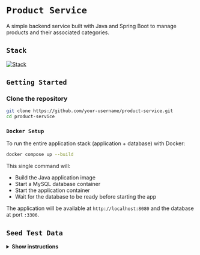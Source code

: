# `Product Service`

A simple backend service built with Java and Spring Boot to manage products and their associated categories.

## `Stack`

[![Stack](https://skillicons.dev/icons?i=java,spring,maven,mysql,docker)](https://skillicons.dev)


## `Getting Started`

### Clone the repository

```bash
git clone https://github.com/your-username/product-service.git
cd product-service
```

### `Docker Setup`
To run the entire application stack (application + database) with Docker:
```bash
docker compose up --build
```

This single command will:

- Build the Java application image
- Start a MySQL database container
- Start the application container
- Wait for the database to be ready before starting the app

The application will be available at `http://localhost:8080` and the database at port `:3306`.

## `Seed Test Data`
<details>
  <summary><strong>Show instructions</strong></summary>
To populate the database with sample categories and products, you can use the following SQL commands manually:

### 1. Access MySQL container
```bash
docker exec -it mysql_db mysql -u root -p
```
Default password: `rootpass`

### 2. Select the database
```bash
USE product_db;
```

### 3. Run the backend server to apply database migrations
This will apply any pending database migrations automatically.

### 4. Insert Seed Data
```bash
INSERT INTO categories (name, description) VALUES
('Home Appliances', 'Electronic devices and appliances for everyday household use.'),
('Books & Media', 'A wide range of books, magazines, and other reading materials.'),
('Outdoor & Sports', 'Gear and equipment for outdoor activities and sports enthusiasts.'),
('Health & Wellness', 'Products focused on personal health, fitness, and wellbeing.');

INSERT INTO products (name, description, price, category_id, status) VALUES
('Samsung 65" Smart TV', 'Ultra HD 4K Smart TV with vibrant colors and smart features.', 1200.50, 1, 1),
('Blender Ninja Pro', 'High-speed blender perfect for smoothies and food prep.', 89.99, 1, 1),
('The Great Gatsby', 'Classic novel by F. Scott Fitzgerald.', 12.99, 2, 1),
('National Geographic Magazine Subscription', 'Monthly subscription with stunning photography and articles.', 29.95, 2, 1),
('Mountain Bike Trailblazer 5000', 'Durable mountain bike suitable for rough terrains.', 799.00, 3, 1),
('Camping Tent 4-Person', 'Lightweight and waterproof tent for outdoor camping.', 150.00, 3, 1),
('Organic Vitamin C Supplement', 'Boost your immune system with natural vitamin C tablets.', 19.99, 4, 1);
```
</details>